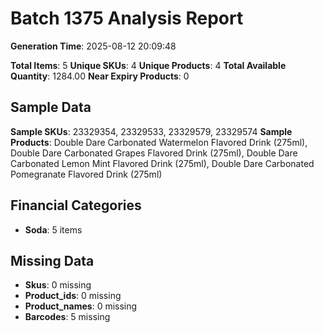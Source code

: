 # Batch 1375 Analysis Report

**Generation Time**: 2025-08-12 20:09:48

**Total Items**: 5
**Unique SKUs**: 4
**Unique Products**: 4
**Total Available Quantity**: 1284.00
**Near Expiry Products**: 0

## Sample Data
**Sample SKUs**: 23329354, 23329533, 23329579, 23329574
**Sample Products**: Double Dare Carbonated Watermelon Flavored Drink (275ml), Double Dare Carbonated Grapes Flavored Drink (275ml), Double Dare Carbonated Lemon Mint Flavored Drink (275ml), Double Dare Carbonated Pomegranate Flavored Drink (275ml)

## Financial Categories
- **Soda**: 5 items

## Missing Data
- **Skus**: 0 missing
- **Product_ids**: 0 missing
- **Product_names**: 0 missing
- **Barcodes**: 5 missing
